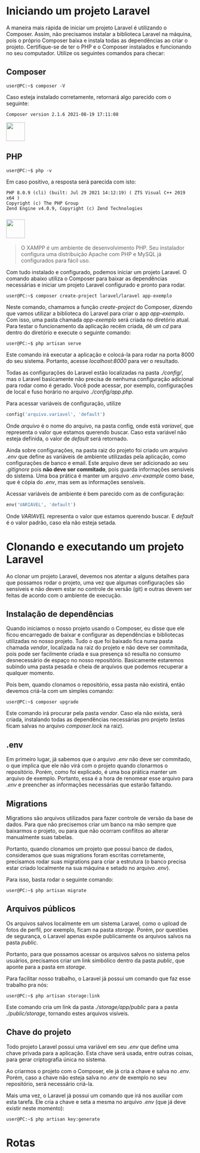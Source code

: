 # Iniciando um projeto Laravel

A maneira mais rápida de iniciar um projeto Laravel é utilizando o Composer. Assim, não precisamos instalar a biblioteca Laravel na máquina, pois o próprio Composer baixa e instala todas as dependências ao criar o projeto. Certifique-se de ter o PHP e o Composer instalados e funcionando no seu computador. Utilize os seguintes comandos para checar:

## Composer

```shell
user@PC:~$ composer -V
```

Caso esteja instalado corretamente, retornará algo parecido com o seguinte:

```shell
Composer version 2.1.6 2021-08-19 17:11:08
```

[<img src="https://img.shields.io/badge/Instalador Composer-Windows-blue?style=social&logo=composer" height="50"/>](https://getcomposer.org/Composer-Setup.exe)

## PHP

```shell
user@PC:~$ php -v
```

Em caso positivo, a resposta será parecida com isto:

```shell
PHP 8.0.9 (cli) (built: Jul 29 2021 14:12:19) ( ZTS Visual C++ 2019 x64 )
Copyright (c) The PHP Group
Zend Engine v4.0.9, Copyright (c) Zend Technologies
```

### [<img src="https://img.shields.io/badge/Instalador XAMPP-PHP%208-blue?style=social&logo=php" height="50"/>](https://www.apachefriends.org/xampp-files/8.0.11/xampp-windows-x64-8.0.11-2-VS16-installer.exe)

> O XAMPP é um ambiente de desenvolvimento PHP. Seu instalador configura uma distribuição Apache com PHP e MySQL já configurados para fácil uso.

Com tudo instalado e configurado, podemos iniciar um projeto Laravel. O comando abaixo utiliza o Composer para baixar as dependências necessárias e iniciar um projeto Laravel configurado e pronto para rodar.

```shell
user@PC:~$ composer create-project laravel/laravel app-exemplo
```

Neste comando, chamamos a função *create-project* do Composer, dizendo que vamos utilizar a biblioteca do Laravel para criar o app *app-exemplo*. Com isso, uma pasta chamada *app-exemplo* será criada no diretório atual. Para testar o funcionamento da aplicação recém criada, dê um *cd* para dentro do diretório e execute o seguinte comando:

```shell
user@PC:~$ php artisan serve
```

Este comando irá executar a aplicação e colocá-la para rodar na porta 8000 do seu sistema. Portanto, acesse *localhost:8000* para ver o resultado.

Todas as configurações do Laravel estão localizadas na pasta *./config/*, mas o Laravel basicamente não precisa de nenhuma configuração adicional para rodar como é gerado. Você pode acessar, por exemplo, configurações de local e fuso horário no arquivo *./config/app.php*.

Para acessar variáveis de configuração, utilize
```php
config('arquivo.variavel', 'default')
```
Onde *arquivo* é o nome do arquivo, na pasta config, onde está *variavel*, que representa o valor que estamos querendo buscar. Caso esta variável não esteja definida, o valor de *default* será retornado.

Ainda sobre configurações, na pasta raiz do projeto foi criado um arquivo *.env* que define as variáveis de ambiente utilizadas pela aplicação, como configurações de banco e email. Este arquivo deve ser adicionado ao seu *.gitignore* pois **não deve ser commitado**, pois guarda informações sensíveis do sistema. Uma boa prática é manter um arquivo *.env-example* como base, que é cópia do *.env*, mas sem as informações sensíveis.

Acessar variáveis de ambiente é bem parecido com as de configuração:
```php
env('VARIAVEL', 'default')
```
Onde *VARIAVEL* representa o valor que estamos querendo buscar. E *default* é o valor padrão, caso ela não esteja setada.

# Clonando e executando um projeto Laravel

Ao clonar um projeto Laravel, devemos nos atentar a alguns detalhes para que possamos rodar o projeto, uma vez que algumas configurações são sensíveis e não devem estar no controle de versão (git) e outras devem ser feitas de acordo com o ambiente de execução.

## Instalação de dependências

Quando iniciamos o nosso projeto usando o Composer, eu disse que ele ficou encarregado de baixar e configurar as dependências e bibliotecas utilizadas no nosso projeto. Tudo o que foi baixado fica numa pasta chamada *vendor*, localizada na raiz do projeto e não deve ser commitada, pois pode ser facilmente criada e sua presença só resulta no consumo desnecessário de espaço no nosso repositório. Basicamente estaremos subindo uma pasta pesada e cheia de arquivos que podemos recuperar a qualquer momento.

Pois bem, quando clonamos o repositório, essa pasta não existirá, então devemos criá-la com um simples comando:

```shell
user@PC:~$ composer upgrade
```

Este comando irá procurar pela pasta *vendor*. Caso ela não exista, será criada, instalando todas as dependências necessárias pro projeto (estas ficam salvas no arquivo *composer.lock* na raiz).

## .env

Em primeiro lugar, já sabemos que o arquivo *.env* não deve ser commitado, o que implica que ele não virá com o projeto quando clonarmos o repositório. Porém, como foi explicado, é uma boa prática manter um arquivo de exemplo. Portanto, essa é a hora de renomear esse arquivo para *.env* e preencher as informações necessárias que estarão faltando.

## Migrations

Migrations são arquivos utilizados para fazer controle de versão da base de dados. Para que não precisemos criar um banco na mão sempre que baixarmos o projeto, ou para que não ocorram conflitos ao alterar manualmente suas tabelas.

Portanto, quando clonamos um projeto que possui banco de dados, consideramos que suas migrations foram escritas corretamente, precisamos rodar suas migrations para criar a estrutura (o banco precisa estar criado localmente na sua máquina e setado no arquivo *.env*).

Para isso, basta rodar o seguinte comando:

```shell
user@PC:~$ php artisan migrate
```

## Arquivos públicos

Os arquivos salvos localmente em um sistema Laravel, como o upload de fotos de perfil, por exemplo, ficam na pasta *storage*. Porém, por questões de segurança, o Laravel apenas expõe publicamente os arquivos salvos na pasta *public*.

Portanto, para que possamos acessar os arquivos salvos no sistema pelos usuários, precisamos criar um link simbólico dentro da pasta *public*, que aponte para a pasta em *storage*.

Para facilitar nosso trabalho, o Laravel já possui um comando que faz esse trabalho pra nós: 

```shell
user@PC:~$ php artisan storage:link
```

Este comando cria um link da pasta *./storage/app/public* para a pasta *./public/storage*, tornando estes arquivos visíveis.

## Chave do projeto

Todo projeto Laravel possui uma variável em seu *.env* que define uma chave privada para a aplicação. Esta chave será usada, entre outras coisas, para gerar criptografia única no sistema.

Ao criarmos o projeto com o Composer, ele já cria a chave e salva no *.env*. Porém, caso a chave não esteja salva no *.env* de exemplo no seu repositório, será necessário criá-la. 

Mais uma vez, o Laravel já possui um comando que irá nos auxiliar com esta tarefa. Ele cria a chave e seta a mesma no arquivo *.env* (que já deve existir neste momento):

```shell
user@PC:~$ php artisan key:generate
```

# Rotas


